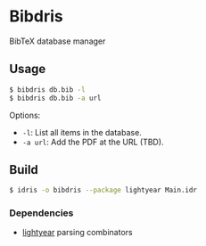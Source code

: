 # Bibdris
BibTeX database manager

## Usage

```bash
$ bibdris db.bib -l     
$ bibdris db.bib -a url
```

Options:
* `-l`: List all items in the database.
* `-a url`: Add the PDF at the URL (TBD).

## Build
```bash
$ idris -o bibdris --package lightyear Main.idr
```

### Dependencies
* [lightyear](https://github.com/ziman/lightyear) parsing combinators
